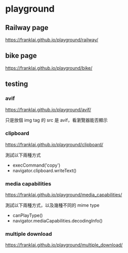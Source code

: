 # playground

## Railway page
https://franklai.github.io/playground/railway/

## bike page
https://franklai.github.io/playground/bike/


## testing

### avif
https://franklai.github.io/playground/avif/

只是放個 img tag 的 src 是 avif，看瀏覽器能否顯示

### clipboard
https://franklai.github.io/playground/clipboard/

測試以下兩種方式

- execCommand('copy')
- navigator.clipboard.writeText()

### media capabilities
https://franklai.github.io/playground/media_capabilities/

測試以下兩種方式，以及幾種不同的 mime type

- canPlayType()
- navigator.mediaCapabilities.decodingInfo()

### multiple download
https://franklai.github.io/playground/multiple_download/

